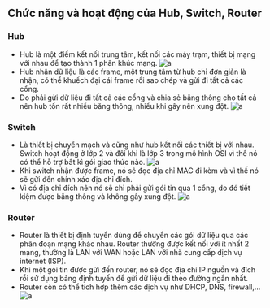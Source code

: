﻿## Chức năng và hoạt động của Hub, Switch, Router

### Hub
- Hub là một điểm kết nối trung tâm, kết nối các máy trạm, thiết bị mạng với nhau để tạo thành 1 phân khúc mạng. 
![a](https://i.imgur.com/KDS1ex2.png)
- Hub nhận dữ liệu là các frame, một trung tâm từ hub chỉ đơn giản là nhận, có thể khuếch đại cái frame rồi sao chép và gửi đi tất cả các cổng.
- Do phải gửi dữ liệu đi tất cả các cổng và chia sẻ băng thông cho tất cả nên hub tốn rất nhiều băng thông, nhiều khi gây nên xung đột.
![a](https://i.imgur.com/Dca0yYX.png)

### Switch
- Là thiết bị chuyển mạch và cũng như hub kết nối các thiết bị với nhau. Switch hoạt động ở lớp 2 và đôi khi là lớp 3 trong mô hình OSI vì thể nó có thể hỗ trợ bất kì gói giao thức nào.
![a](https://i.imgur.com/5w8b6xK.png)
- Khi switch nhận được frame, nó sẽ đọc địa chỉ MAC đi kèm và vì thế nó sẽ gửi đến chính xác địa chỉ đích.
- Vì có địa chỉ đích nên nó sẽ chỉ phải gửi gói tin qua 1 cổng, do đó tiết kiệm được băng thông và không gây xung đột.
![a](https://i.imgur.com/Ra6MZWW.png)

### Router
- Router là thiết bị định tuyến dùng để chuyển các gói dữ liệu qua các phân đoạn mạng khác nhau. Router thường được kết nối với ít nhất 2 mạng,  thường là LAN với WAN hoặc LAN với nhà cung cấp dịch vụ internet (ISP).
- Khi một gói tin được gửi đến router, nó sẽ đọc địa chỉ IP nguồn và đích rồi sử dụng bảng định tuyến để gửi dữ liệu đi theo đường ngắn nhất.
- Router còn có thể tích hợp thêm các dịch vụ như DHCP, DNS, firewall,...
![a](https://i.imgur.com/Yp6Oxog.png)
